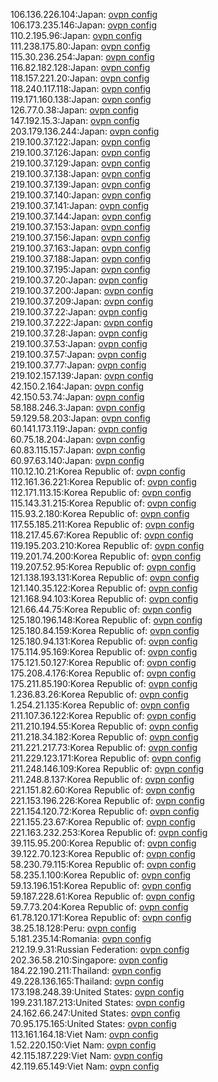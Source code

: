 106.136.226.104:Japan: [ovpn config](vpn/106_136_226_104.ovpn)  
106.173.235.146:Japan: [ovpn config](vpn/106_173_235_146.ovpn)  
110.2.195.96:Japan: [ovpn config](vpn/110_2_195_96.ovpn)  
111.238.175.80:Japan: [ovpn config](vpn/111_238_175_80.ovpn)  
115.30.236.254:Japan: [ovpn config](vpn/115_30_236_254.ovpn)  
116.82.182.128:Japan: [ovpn config](vpn/116_82_182_128.ovpn)  
118.157.221.20:Japan: [ovpn config](vpn/118_157_221_20.ovpn)  
118.240.117.118:Japan: [ovpn config](vpn/118_240_117_118.ovpn)  
119.171.160.138:Japan: [ovpn config](vpn/119_171_160_138.ovpn)  
126.77.0.38:Japan: [ovpn config](vpn/126_77_0_38.ovpn)  
147.192.15.3:Japan: [ovpn config](vpn/147_192_15_3.ovpn)  
203.179.136.244:Japan: [ovpn config](vpn/203_179_136_244.ovpn)  
219.100.37.122:Japan: [ovpn config](vpn/219_100_37_122.ovpn)  
219.100.37.126:Japan: [ovpn config](vpn/219_100_37_126.ovpn)  
219.100.37.129:Japan: [ovpn config](vpn/219_100_37_129.ovpn)  
219.100.37.138:Japan: [ovpn config](vpn/219_100_37_138.ovpn)  
219.100.37.139:Japan: [ovpn config](vpn/219_100_37_139.ovpn)  
219.100.37.140:Japan: [ovpn config](vpn/219_100_37_140.ovpn)  
219.100.37.141:Japan: [ovpn config](vpn/219_100_37_141.ovpn)  
219.100.37.144:Japan: [ovpn config](vpn/219_100_37_144.ovpn)  
219.100.37.153:Japan: [ovpn config](vpn/219_100_37_153.ovpn)  
219.100.37.156:Japan: [ovpn config](vpn/219_100_37_156.ovpn)  
219.100.37.163:Japan: [ovpn config](vpn/219_100_37_163.ovpn)  
219.100.37.188:Japan: [ovpn config](vpn/219_100_37_188.ovpn)  
219.100.37.195:Japan: [ovpn config](vpn/219_100_37_195.ovpn)  
219.100.37.20:Japan: [ovpn config](vpn/219_100_37_20.ovpn)  
219.100.37.200:Japan: [ovpn config](vpn/219_100_37_200.ovpn)  
219.100.37.209:Japan: [ovpn config](vpn/219_100_37_209.ovpn)  
219.100.37.22:Japan: [ovpn config](vpn/219_100_37_22.ovpn)  
219.100.37.222:Japan: [ovpn config](vpn/219_100_37_222.ovpn)  
219.100.37.28:Japan: [ovpn config](vpn/219_100_37_28.ovpn)  
219.100.37.53:Japan: [ovpn config](vpn/219_100_37_53.ovpn)  
219.100.37.57:Japan: [ovpn config](vpn/219_100_37_57.ovpn)  
219.100.37.77:Japan: [ovpn config](vpn/219_100_37_77.ovpn)  
219.102.157.139:Japan: [ovpn config](vpn/219_102_157_139.ovpn)  
42.150.2.164:Japan: [ovpn config](vpn/42_150_2_164.ovpn)  
42.150.53.74:Japan: [ovpn config](vpn/42_150_53_74.ovpn)  
58.188.246.3:Japan: [ovpn config](vpn/58_188_246_3.ovpn)  
59.129.58.203:Japan: [ovpn config](vpn/59_129_58_203.ovpn)  
60.141.173.119:Japan: [ovpn config](vpn/60_141_173_119.ovpn)  
60.75.18.204:Japan: [ovpn config](vpn/60_75_18_204.ovpn)  
60.83.115.157:Japan: [ovpn config](vpn/60_83_115_157.ovpn)  
60.97.63.140:Japan: [ovpn config](vpn/60_97_63_140.ovpn)  
110.12.10.21:Korea Republic of: [ovpn config](vpn/110_12_10_21.ovpn)  
112.161.36.221:Korea Republic of: [ovpn config](vpn/112_161_36_221.ovpn)  
112.171.113.15:Korea Republic of: [ovpn config](vpn/112_171_113_15.ovpn)  
115.143.31.215:Korea Republic of: [ovpn config](vpn/115_143_31_215.ovpn)  
115.93.2.180:Korea Republic of: [ovpn config](vpn/115_93_2_180.ovpn)  
117.55.185.211:Korea Republic of: [ovpn config](vpn/117_55_185_211.ovpn)  
118.217.45.67:Korea Republic of: [ovpn config](vpn/118_217_45_67.ovpn)  
119.195.203.210:Korea Republic of: [ovpn config](vpn/119_195_203_210.ovpn)  
119.201.74.200:Korea Republic of: [ovpn config](vpn/119_201_74_200.ovpn)  
119.207.52.95:Korea Republic of: [ovpn config](vpn/119_207_52_95.ovpn)  
121.138.193.131:Korea Republic of: [ovpn config](vpn/121_138_193_131.ovpn)  
121.140.35.122:Korea Republic of: [ovpn config](vpn/121_140_35_122.ovpn)  
121.168.94.103:Korea Republic of: [ovpn config](vpn/121_168_94_103.ovpn)  
121.66.44.75:Korea Republic of: [ovpn config](vpn/121_66_44_75.ovpn)  
125.180.196.148:Korea Republic of: [ovpn config](vpn/125_180_196_148.ovpn)  
125.180.84.159:Korea Republic of: [ovpn config](vpn/125_180_84_159.ovpn)  
125.180.94.131:Korea Republic of: [ovpn config](vpn/125_180_94_131.ovpn)  
175.114.95.169:Korea Republic of: [ovpn config](vpn/175_114_95_169.ovpn)  
175.121.50.127:Korea Republic of: [ovpn config](vpn/175_121_50_127.ovpn)  
175.208.4.176:Korea Republic of: [ovpn config](vpn/175_208_4_176.ovpn)  
175.211.85.190:Korea Republic of: [ovpn config](vpn/175_211_85_190.ovpn)  
1.236.83.26:Korea Republic of: [ovpn config](vpn/1_236_83_26.ovpn)  
1.254.21.135:Korea Republic of: [ovpn config](vpn/1_254_21_135.ovpn)  
211.107.36.122:Korea Republic of: [ovpn config](vpn/211_107_36_122.ovpn)  
211.210.194.55:Korea Republic of: [ovpn config](vpn/211_210_194_55.ovpn)  
211.218.34.182:Korea Republic of: [ovpn config](vpn/211_218_34_182.ovpn)  
211.221.217.73:Korea Republic of: [ovpn config](vpn/211_221_217_73.ovpn)  
211.229.123.171:Korea Republic of: [ovpn config](vpn/211_229_123_171.ovpn)  
211.248.146.109:Korea Republic of: [ovpn config](vpn/211_248_146_109.ovpn)  
211.248.8.137:Korea Republic of: [ovpn config](vpn/211_248_8_137.ovpn)  
221.151.82.60:Korea Republic of: [ovpn config](vpn/221_151_82_60.ovpn)  
221.153.196.226:Korea Republic of: [ovpn config](vpn/221_153_196_226.ovpn)  
221.154.120.72:Korea Republic of: [ovpn config](vpn/221_154_120_72.ovpn)  
221.155.23.67:Korea Republic of: [ovpn config](vpn/221_155_23_67.ovpn)  
221.163.232.253:Korea Republic of: [ovpn config](vpn/221_163_232_253.ovpn)  
39.115.95.200:Korea Republic of: [ovpn config](vpn/39_115_95_200.ovpn)  
39.122.70.123:Korea Republic of: [ovpn config](vpn/39_122_70_123.ovpn)  
58.230.79.115:Korea Republic of: [ovpn config](vpn/58_230_79_115.ovpn)  
58.235.1.100:Korea Republic of: [ovpn config](vpn/58_235_1_100.ovpn)  
59.13.196.151:Korea Republic of: [ovpn config](vpn/59_13_196_151.ovpn)  
59.187.228.61:Korea Republic of: [ovpn config](vpn/59_187_228_61.ovpn)  
59.7.73.204:Korea Republic of: [ovpn config](vpn/59_7_73_204.ovpn)  
61.78.120.171:Korea Republic of: [ovpn config](vpn/61_78_120_171.ovpn)  
38.25.18.128:Peru: [ovpn config](vpn/38_25_18_128.ovpn)  
5.181.235.14:Romania: [ovpn config](vpn/5_181_235_14.ovpn)  
212.19.9.31:Russian Federation: [ovpn config](vpn/212_19_9_31.ovpn)  
202.36.58.210:Singapore: [ovpn config](vpn/202_36_58_210.ovpn)  
184.22.190.211:Thailand: [ovpn config](vpn/184_22_190_211.ovpn)  
49.228.136.165:Thailand: [ovpn config](vpn/49_228_136_165.ovpn)  
173.198.248.39:United States: [ovpn config](vpn/173_198_248_39.ovpn)  
199.231.187.213:United States: [ovpn config](vpn/199_231_187_213.ovpn)  
24.162.66.247:United States: [ovpn config](vpn/24_162_66_247.ovpn)  
70.95.175.165:United States: [ovpn config](vpn/70_95_175_165.ovpn)  
113.161.164.18:Viet Nam: [ovpn config](vpn/113_161_164_18.ovpn)  
1.52.220.150:Viet Nam: [ovpn config](vpn/1_52_220_150.ovpn)  
42.115.187.229:Viet Nam: [ovpn config](vpn/42_115_187_229.ovpn)  
42.119.65.149:Viet Nam: [ovpn config](vpn/42_119_65_149.ovpn)  
